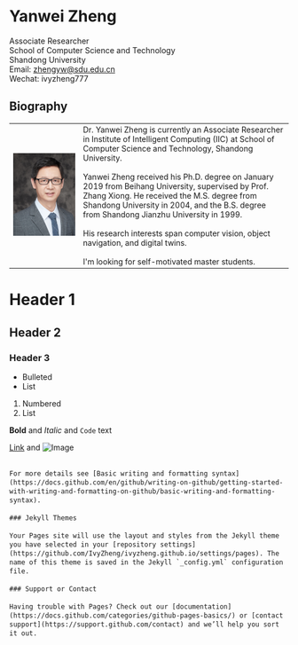 # Yanwei Zheng

Associate Researcher<br />
School of Computer Science and Technology<br />
Shandong University<br />
Email: zhengyw@sdu.edu.cn<br />
Wechat: ivyzheng777<br />

## Biography

<table border="0">
  <tr>
    <td width="25%">
      <img src="/ivy_small.jpg" width="100%">
    </td>
    <td>
        Dr. Yanwei Zheng is currently an Associate Researcher in Institute of Intelligent Computing (IIC) at School of Computer Science and Technology, Shandong University.<br /><br />
        Yanwei Zheng received his Ph.D. degree on January 2019 from Beihang University, supervised by Prof. Zhang Xiong. He received the M.S. degree from Shandong
University in 2004, and the B.S. degree from Shandong Jianzhu University in 1999. <br /><br />
        His research interests span computer vision, object navigation, and digital twins. <br/><br/>
        I'm looking for self-motivated master students. 
    </td>
  </tr>
</table>


# Header 1
## Header 2
### Header 3

- Bulleted
- List

1. Numbered
2. List

**Bold** and _Italic_ and `Code` text

[Link](url) and ![Image](src)
```

For more details see [Basic writing and formatting syntax](https://docs.github.com/en/github/writing-on-github/getting-started-with-writing-and-formatting-on-github/basic-writing-and-formatting-syntax).

### Jekyll Themes

Your Pages site will use the layout and styles from the Jekyll theme you have selected in your [repository settings](https://github.com/IvyZheng/ivyzheng.github.io/settings/pages). The name of this theme is saved in the Jekyll `_config.yml` configuration file.

### Support or Contact

Having trouble with Pages? Check out our [documentation](https://docs.github.com/categories/github-pages-basics/) or [contact support](https://support.github.com/contact) and we’ll help you sort it out.
